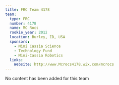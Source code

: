 ```yaml
---
title: FRC Team 4178
team:
  type: FRC
  number: 4178
  name: MC Rocs
  rookie_year: 2012
  location: Burley, ID, USA
  sponsors:
    - Mini Cassia Science
    - Technology Fund
    - Mini-Cassia Robotics
  links:
    Website: http://www.Mcrocs4178.wix.com/mcrocs
---
```

No content has been added for this team
